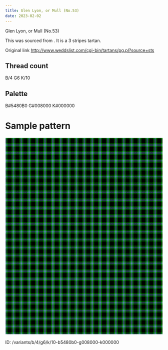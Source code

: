 ```yaml
---
title: Glen Lyon, or Mull (No.53)
date: 2023-02-02
---
```

Glen Lyon, or Mull (No.53)

This was sourced from <no value>.  It is a 3 stripes tartan.

Original link http://www.weddslist.com/cgi-bin/tartans/pg.pl?source=sts

## Thread count
B/4 G6 K/10

## Palette
B#5480B0 G#008000 K#000000

# Sample pattern

![Tartan detail](tartan.png "B/4 G6 K/10 tartan")

ID: /variants/b/4/g6/k/10-b5480b0-g008000-k000000